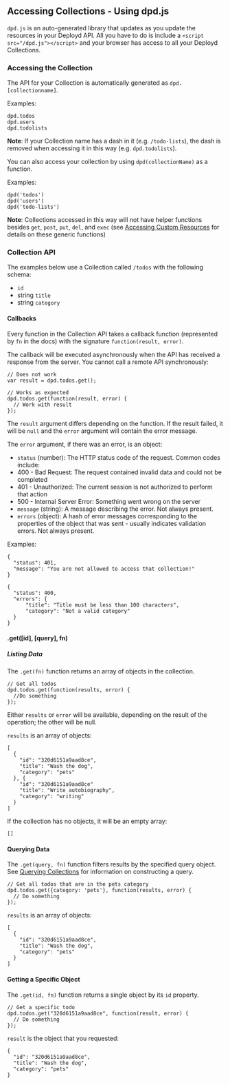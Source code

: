 <!--{
  title: 'Using dpd.js',
  tags: ['reference', 'collection', 'http', 'websockets', 'cors']
}-->

## Accessing Collections - Using dpd.js 

`dpd.js` is an auto-generated library that updates as you update the resources in your Deployd API. All you have to do is include a `<script src="/dpd.js"></script>` and your browser has access to all your Deployd Collections.

### Accessing the Collection

The API for your Collection is automatically generated as `dpd.[collectionname]`.

Examples:

    dpd.todos
    dpd.users
    dpd.todolists

**Note**: If your Collection name has a dash in it (e.g. `/todo-lists`), the dash is removed when accessing it in this way (e.g. `dpd.todolists`).

You can also access your collection by using `dpd(collectionName)` as a function.

Examples:

    dpd('todos')
    dpd('users')
    dpd('todo-lists')

**Note**: Collections accessed in this way will not have helper functions besides `get`, `post`, `put`, `del`, and `exec` (see [Accessing Custom Resources](../../extensions/accessing-custom-resources.md) for details on these generic functions)


### Collection API

The examples below use a Collection called `/todos` with the following schema:

- `id`
- string `title`
- string `category`

#### Callbacks

Every function in the Collection API takes a callback function (represented by `fn` in the docs) with the signature `function(result, error)`.

The callback will be executed asynchronously when the API has received a response from the server. You cannot call a remote API synchronously:

    // Does not work
    var result = dpd.todos.get();

<!--...-->

    // Works as expected
    dpd.todos.get(function(result, error) {
      // Work with result
    });

The `result` argument differs depending on the function. If the result failed, it will be `null` and the `error` argument will contain the error message.

The `error` argument, if there was an error, is an object:

 - `status` (number): The HTTP status code of the request. Common codes include:
  - 400 - Bad Request: The request contained invalid data and could not be completed
  - 401 - Unauthorized: The current session is not authorized to perform that action
  - 500 - Internal Server Error: Something went wrong on the server
 - `message` (string): A message describing the error. Not always present.
 - `errors` (object): A hash of error messages corresponding to the properties of the object that was sent - usually indicates validation errors. Not always present.

Examples:
  
    {
      "status": 401,
      "message": "You are not allowed to access that collection!"
    }

<!--...-->

    {
      "status": 400,
      "errors": {
          "title": "Title must be less than 100 characters",
          "category": "Not a valid category"
      }
    }

#### .get([id], [query], fn)

##### Listing Data

The `.get(fn)` function returns an array of objects in the collection.

    // Get all todos
    dpd.todos.get(function(results, error) {
      //Do something
    });

Either `results` or `error` will be available, depending on the result of the operation; the other will be null.

`results` is an array of objects: 

    [
      {
        "id": "320d6151a9aad8ce",
        "title": "Wash the dog",
        "category": "pets"
      }, {
        "id": "320d6151a9aad8ce"
        "title": "Write autobiography",
        "category": "writing"
      }
    ]

If the collection has no objects, it will be an empty array:

    []    

#### Querying Data

The `.get(query, fn)` function filters results by the specified query object. See [Querying Collections](../querying-collections.md) for information on constructing a query.

    // Get all todos that are in the pets category
    dpd.todos.get({category: 'pets'}, function(results, error) {
      // Do something
    });

`results` is an array of objects: 

    [
      {
        "id": "320d6151a9aad8ce",
        "title": "Wash the dog",
        "category": "pets"
      }
    ]

#### Getting a Specific Object

The `.get(id, fn)` function returns a single object by its `id` property.

    // Get a specific todo
    dpd.todos.get("320d6151a9aad8ce", function(result, error) {
      // Do something
    });

`result` is the object that you requested:

    {
      "id": "320d6151a9aad8ce",
      "title": "Wash the dog",
      "category": "pets"
    }

<!-- 
### Examples

The following examples use a Collection that was created at `/todos` and have the following schema.



### Backbone.js

### Angular.js

### jQuery

### CORS

Deployd sends all the required CORS headers by default to any domain (though this will become a setting in an upcoming version). The most common bug when implementing a CORS client for Deploy is to include headers that are not allowed. A client must not send any custom headers besides the following:


    Origin, Accept, Accept-Language, Content-Language, Content-Type, Last-Event-ID

-->